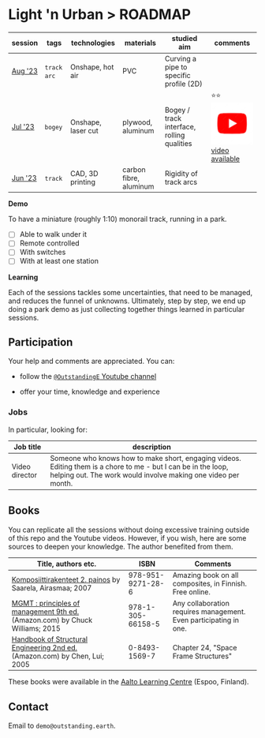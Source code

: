 # Light 'n Urban > ROADMAP

<!-- tbd. image

-- about the latest demo :)
-->

<!-- tbd. can later bring in a graph of the dependencies

tbd. (crazy!!) do an arrow HTML component that ties table cells (below) to each other!! ;P

June '23		#track
July '23		#bogey #track
Aug '23		#web
-->


|session|tags|technologies|materials|studied aim|comments|
|---|---|---|---|---|---|
|[Aug '23](./Aug-23/README.md)|`track` `arc`|Onshape, hot air|PVC|Curving a pipe to specific profile (2D)|
|[Jul '23](./Jul-23/README.md)|`bogey`|Onshape, laser cut|plywood, aluminum|Bogey / track interface, rolling qualities|⭐️⭐️[![](.images/youtube-100x100.png) video available](https://youtu.be/gkYPj3qKrLY)|
|[Jun '23](./Jun-23/README.md)|`track`|CAD, 3D printing|carbon fibre, aluminum|Rigidity of track arcs|

<!-- tbd.
|[Aug '23](./Aug-23/README.md)|`web`|
-->

**Demo**

To have a miniature (roughly 1:10) monorail track, running in a park.

- [ ] Able to walk under it
- [ ] Remote controlled
- [ ] With switches
- [ ] With at least one station

<!--
- [ ] Mounted / unmounted in less than a day
-->

**Learning**

Each of the sessions tackles some uncertainties, that need to be managed, and reduces the funnel of unknowns. Ultimately, step by step, we end up doing a park demo as just collecting together things learned in particular sessions.

## Participation

Your help and comments are appreciated. You can:

- follow the [`@OutstandingE` Youtube channel](https://www.youtube.com/channel/UCKOFd9nLGz3PPCo1GcgkEbQ)

- offer your time, knowledge and experience

### Jobs

In particular, looking for:

|Job title|description|
|---|---|
|Video director|Someone who knows how to make short, engaging videos. Editing them is a chore to me - but I can be in the loop, helping out. The work would involve making one video per month.|


## Books

You can replicate all the sessions without doing excessive training outside of this repo and the Youtube videos. However, if you wish, here are some sources to deepen your knowledge.  The author benefited from them.

|Title, authors etc.|ISBN|Comments|
|---|---|---|
|[Komposiittirakenteet 2. painos](https://www.lujitemuovi.fi) by Saarela, Airasmaa; 2007|978-951-9271-28-6|Amazing book on all composites, in Finnish. Free online.|
|[MGMT : principles of management 9th ed.](https://www.amazon.com/MGMT-12-Principles-Management-Williams-dp-0357137728/dp/0357137728/ref=dp_ob_title_bk) (Amazon.com) by Chuck Williams; 2015|978-1-305-66158-5|Any collaboration requires management. Even participating in one.|
|[Handbook of Structural Engineering 2nd ed.](https://www.amazon.com/Handbook-Structural-Engineering-Wai-Fah-Chen/dp/0849315697) (Amazon.com) by Chen, Lui; 2005|0-8493-1569-7|Chapter 24, "Space Frame Structures"|

These books were available in the [Aalto Learning Centre](https://www.aalto.fi/en/learning-centre) (Espoo, Finland).


## Contact

Email to `demo@outstanding.earth`.

<!--
## References
-->

